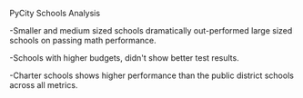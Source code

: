 PyCity Schools Analysis

-Smaller and medium sized schools dramatically out-performed large sized schools on passing math performance.

-Schools with higher budgets, didn't show better test results.

-Charter schools shows higher performance than the public district schools across all metrics. 
